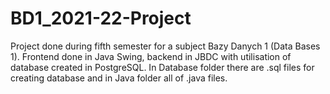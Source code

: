 # BD1_2021-22-Project
Project done during fifth semester for a subject Bazy Danych 1 (Data Bases 1). Frontend done in Java Swing, backend in JBDC with utilisation of database created in PostgreSQL. In Database folder there are .sql files for creating database and in Java folder all of .java files.
